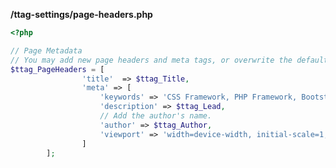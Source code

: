 <b>/ttag-settings/<span class = "ttag-file">page-headers.php</span></b>

```php
<?php

// Page Metadata
// You may add new page headers and meta tags, or overwrite the defaults here.
$ttag_PageHeaders = [
				'title'  => $ttag_Title,
				'meta' => [
					'keywords' => 'CSS Framework, PHP Framework, Bootstrap Helper',
					'description' => $ttag_Lead,
					// Add the author's name.
					'author' => $ttag_Author,
					'viewport' => 'width=device-width, initial-scale=1, shrink-to-fit=no'
				]
		];
```